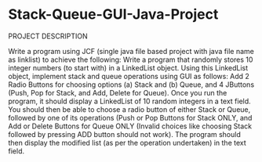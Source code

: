 # Stack-Queue-GUI-Java-Project

PROJECT DESCRIPTION 
 
Write a program using JCF (single java file based project with java file name as 
linklist) to achieve the following: 
Write a program that randomly stores 10 integer numbers (to start with) in a 
LinkedList object. Using this LinkedList object, implement stack and queue 
operations using GUI as follows: Add 2 Radio Buttons for choosing options (a) 
Stack and (b) Queue, and 4 JButtons (Push, Pop for Stack, and Add, Delete for 
Queue). 
Once you run the program, it should display a LinkedList of 10 random integers 
in a text field. You should then be able to choose a radio button of either Stack 
or Queue, followed by one of its operations (Push or Pop Buttons for Stack 
ONLY, and Add or Delete Buttons for Queue ONLY (Invalid choices like 
choosing Stack followed by pressing ADD button should not work). The 
program should then display the modified list (as per the operation undertaken) 
in the text field.

